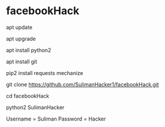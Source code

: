 # facebookHack

apt update 

apt upgrade 

apt install python2

apt install git 

pip2 install requests mechanize 

git clone https://github.com/SulimanHacker1/facebookHack.git

cd facebookHack 

python2 SulimanHacker

 Username = Suliman
 Password = Hacker
